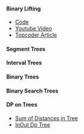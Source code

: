 #### Binary Lifting
  * [Code](https://github.com/SanjayYr/coding/blob/master/BinaryLifting.java)
  * [Youtube Video](https://www.youtube.com/watch?v=w56Qe5wEr2I)
  * [Topcoder Article](https://www.topcoder.com/community/competitive-programming/tutorials/range-minimum-query-and-lowest-common-ancestor/#Lowest%20Common%20Ancestor%20(LCA))
  
#### Segment Trees

#### Interval Trees

#### Binary Trees

#### Binary Search Trees

#### DP on Trees
 * [Sum of Distances in Tree](https://leetcode.com/problems/sum-of-distances-in-tree/)
 * [InOut Dp Tree](https://blogarithms.github.io/articles/2019-10/inout-dp-tree)
